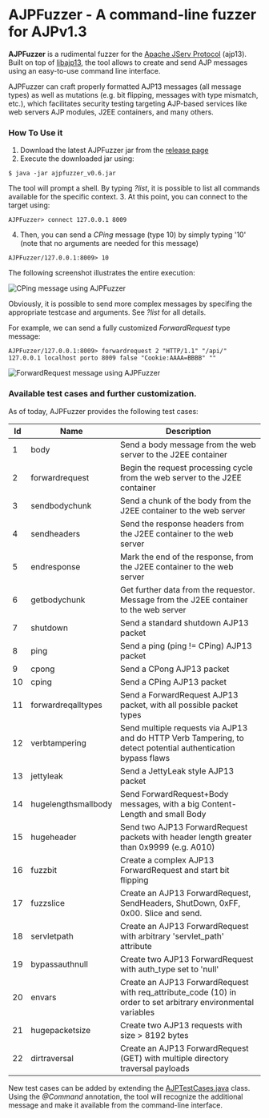 # AJPFuzzer - A command-line fuzzer for AJPv1.3

**AJPFuzzer** is a rudimental fuzzer for the [Apache JServ Protocol](https://tomcat.apache.org/connectors-doc/ajp/ajpv13a.html) (ajp13). Built on top of [libajp13](https://github.com/doyensec/libajp13), the tool allows to create and send AJP messages using an easy-to-use command line interface. 

AJPFuzzer can craft properly formatted AJP13 messages (all message types) as well as mutations (e.g. bit flipping, messages with type mismatch, etc.), which facilitates security testing targeting AJP-based services like web servers AJP modules, J2EE containers, and many others.
### How To Use it

1. Download the latest AJPFuzzer jar from the [release page](https://github.com/doyensec/ajpfuzzer/release)
2. Execute the downloaded jar using:
```
$ java -jar ajpfuzzer_v0.6.jar
```
The tool will prompt a shell. By typing *?list*, it is possible to list all commands available for the specific context.
3. At this point, you can connect to the target using:
```
AJPFuzzer> connect 127.0.0.1 8009
``` 
4. Then, you can send a *CPing* message (type 10) by simply typing '10' (note that no arguments are needed for this message)
```
AJPFuzzer/127.0.0.1:8009> 10
```

The following screenshot illustrates the entire execution:

![CPing message using AJPFuzzer](http://i.imgur.com/22lHxX3.png)

Obviously, it is possible to send more complex messages by specifing the appropriate testcase and arguments. See *?list <command>* for all details.

For example, we can send a fully customized *ForwardRequest* type message:
	
```
AJPFuzzer/127.0.0.1:8009> forwardrequest 2 "HTTP/1.1" "/api/" 127.0.0.1 localhost porto 8009 false "Cookie:AAAA=BBBB" ""
```

![ForwardRequest message using AJPFuzzer](http://i.imgur.com/5j5JYre.png)

### Available test cases and further customization.

As of today, AJPFuzzer provides the following test cases:

Id | Name | Description
--- | --- | ---
1 | body | Send a body message from the web server to the J2EE container
2 | forwardrequest | Begin the request processing cycle from the web server to the J2EE container
3 | sendbodychunk | Send a chunk of the body from the J2EE container to the web server
4 | sendheaders | Send the response headers from the J2EE container to the web server
5 | endresponse | Mark the end of the response, from the J2EE container to the web server
6 | getbodychunk | Get further data from the requestor. Message from the J2EE container to the web server
7 | shutdown | Send a standard shutdown AJP13 packet
8 | ping | Send a ping (ping != CPing) AJP13 packet
9 | cpong | Send a CPong AJP13 packet
10 | cping | Send a CPing AJP13 packet
11 | forwardreqalltypes | Send a ForwardRequest AJP13 packet, with all possible packet types
12 | verbtampering | Send multiple requests via AJP13 and do HTTP Verb Tampering, to detect potential authentication bypass flaws
13 | jettyleak | Send a JettyLeak style AJP13 packet
14 | hugelengthsmallbody | Send ForwardRequest+Body messages, with a big Content-Length and small Body
15 | hugeheader | Send two AJP13 ForwardRequest packets with header length greater than 0x9999 (e.g. A010)
16 | fuzzbit | Create a complex AJP13 ForwardRequest and start bit flipping
17 | fuzzslice | Create an AJP13 ForwardRequest, SendHeaders, ShutDown, 0xFF, 0x00. Slice and send.
18 | servletpath | Create an AJP13 ForwardRequest with arbitrary 'servlet_path' attribute
19 | bypassauthnull | Create two AJP13 ForwardRequest with auth_type set to 'null'
20 | envars | Create an AJP13 ForwardRequest with req_attribute_code (10) in order to set arbitrary environmental variables
21 | hugepacketsize | Create two AJP13 requests with size > 8192 bytes
22 | dirtraversal | Create an AJP13 ForwardRequest (GET) with multiple directory traversal payloads

New test cases can be added by extending the [AJPTestCases.java](https://github.com/doyensec/ajpfuzzer/blob/master/src/com/doyensec/ajpfuzzer/AJPTestCases.java) class. Using the *@Command* annotation, the tool will recognize the additional message and make it available from the command-line interface.  
